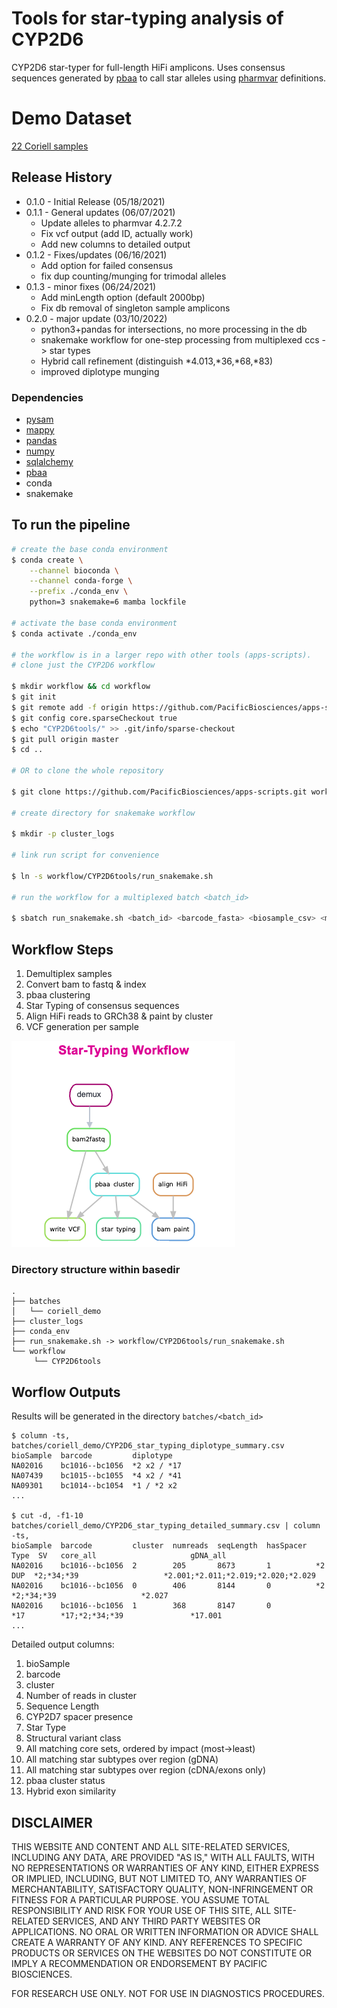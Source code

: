 # Tools for star-typing analysis of CYP2D6

CYP2D6 star-typer for full-length HiFi amplicons. Uses consensus sequences generated by [pbaa](https://github.com/PacificBiosciences/pbAA) to call star alleles using [pharmvar](https://www.pharmvar.org/gene/CYP2D6) definitions. 

# Demo Dataset

[22 Coriell samples](https://downloads.pacbcloud.com/public/dataset/pbAmpliconAnalysis_CYP2D6/)

## Release History
* 0.1.0 - Initial Release (05/18/2021)
* 0.1.1 - General updates (06/07/2021)
    - Update alleles to pharmvar 4.2.7.2
    - Fix vcf output (add ID, actually work)
    - Add new columns to detailed output
* 0.1.2 - Fixes/updates (06/16/2021)
    - Add option for failed consensus
    - fix dup counting/munging for trimodal alleles
* 0.1.3 - minor fixes (06/24/2021)
    - Add minLength option (default 2000bp)
    - Fix db removal of singleton sample amplicons
* 0.2.0 - major update (03/10/2022)
    - python3+pandas for intersections, no more processing in the db
    - snakemake workflow for one-step processing from multiplexed ccs -> star types
    - Hybrid call refinement (distinguish \*4.013,\*36,\*68,\*83)
    - improved diplotype munging

### Dependencies
 - [pysam](https://github.com/pysam-developers/pysam)
 - [mappy](https://pypi.org/project/mappy/)
 - [pandas](https://pandas.pydata.org/)
 - [numpy](https://numpy.org/)
 - [sqlalchemy](https://www.sqlalchemy.org/)
 - [pbaa](https://github.com/PacificBiosciences/pbAA)
 - conda
 - snakemake

## To run the pipeline
```bash
# create the base conda environment
$ conda create \
    --channel bioconda \
    --channel conda-forge \
    --prefix ./conda_env \
    python=3 snakemake=6 mamba lockfile

# activate the base conda environment
$ conda activate ./conda_env

# the workflow is in a larger repo with other tools (apps-scripts).
# clone just the CYP2D6 workflow

$ mkdir workflow && cd workflow
$ git init
$ git remote add -f origin https://github.com/PacificBiosciences/apps-scripts.git
$ git config core.sparseCheckout true
$ echo "CYP2D6tools/" >> .git/info/sparse-checkout
$ git pull origin master
$ cd ..

# OR to clone the whole repository

$ git clone https://github.com/PacificBiosciences/apps-scripts.git workflow

# create directory for snakemake workflow

$ mkdir -p cluster_logs

# link run script for convenience

$ ln -s workflow/CYP2D6tools/run_snakemake.sh

# run the workflow for a multiplexed batch <batch_id>

$ sbatch run_snakemake.sh <batch_id> <barcode_fasta> <biosample_csv> <movie.hifi_reads.bam>
```

## Workflow Steps

1. Demultiplex samples
2. Convert bam to fastq & index
3. pbaa clustering
4. Star Typing of consensus sequences
5. Align HiFi reads to GRCh38 & paint by cluster
6. VCF generation per sample

![Snakemake workflow](https://github.com/PacificBiosciences/apps-scripts/blob/master/CYP2D6tools/images/Star-typing_workflow.png)

### Directory structure within basedir
 
```
.
├── batches
│   └── coriell_demo
├── cluster_logs
├── conda_env
├── run_snakemake.sh -> workflow/CYP2D6tools/run_snakemake.sh
└── workflow
     └── CYP2D6tools
```

## Worflow Outputs

Results will be generated in the directory `batches/<batch_id>`

```
$ column -ts, batches/coriell_demo/CYP2D6_star_typing_diplotype_summary.csv
bioSample  barcode         diplotype
NA02016    bc1016--bc1056  *2 x2 / *17
NA07439    bc1015--bc1055  *4 x2 / *41
NA09301    bc1014--bc1054  *1 / *2 x2
...

$ cut -d, -f1-10 batches/coriell_demo/CYP2D6_star_typing_detailed_summary.csv | column -ts,
bioSample  barcode         cluster  numreads  seqLength  hasSpacer  Type  SV   core_all                     gDNA_all
NA02016    bc1016--bc1056  2        205       8673       1          *2    DUP  *2;*34;*39                   *2.001;*2.011;*2.019;*2.020;*2.029
NA02016    bc1016--bc1056  0        406       8144       0          *2         *2;*34;*39                   *2.027
NA02016    bc1016--bc1056  1        368       8147       0          *17        *17;*2;*34;*39               *17.001
...
```

Detailed output columns:
1. bioSample
2. barcode
3. cluster
4. Number of reads in cluster
5. Sequence Length
6. CYP2D7 spacer presence
7. Star Type
8. Structural variant class
9. All matching core sets, ordered by impact (most->least)
10. All matching star subtypes over region (gDNA)
11. All matching star subtypes over region (cDNA/exons only)
12. pbaa cluster status
13. Hybrid exon similarity

## DISCLAIMER

THIS WEBSITE AND CONTENT AND ALL SITE-RELATED SERVICES, INCLUDING ANY DATA, ARE PROVIDED "AS IS," WITH ALL FAULTS, WITH NO REPRESENTATIONS OR WARRANTIES OF ANY KIND, EITHER EXPRESS OR IMPLIED, INCLUDING, BUT NOT LIMITED TO, ANY WARRANTIES OF MERCHANTABILITY, SATISFACTORY QUALITY, NON-INFRINGEMENT OR FITNESS FOR A PARTICULAR PURPOSE. YOU ASSUME TOTAL RESPONSIBILITY AND RISK FOR YOUR USE OF THIS SITE, ALL SITE-RELATED SERVICES, AND ANY THIRD PARTY WEBSITES OR APPLICATIONS. NO ORAL OR WRITTEN INFORMATION OR ADVICE SHALL CREATE A WARRANTY OF ANY KIND. ANY REFERENCES TO SPECIFIC PRODUCTS OR SERVICES ON THE WEBSITES DO NOT CONSTITUTE OR IMPLY A RECOMMENDATION OR ENDORSEMENT BY PACIFIC BIOSCIENCES.

FOR RESEARCH USE ONLY. NOT FOR USE IN DIAGNOSTICS PROCEDURES.
